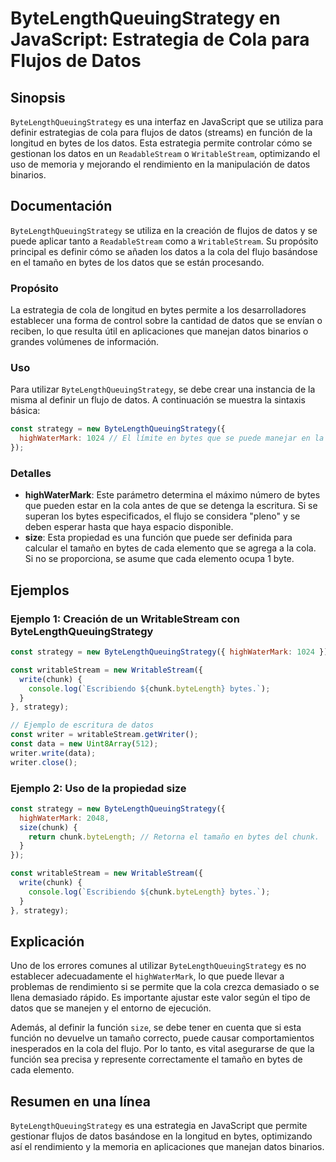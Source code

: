 <!--
Meta Description: # ByteLengthQueuingStrategy en JavaScript: Estrategia de Cola para Flujos de Datos ## Sinopsis `ByteLengthQueuingStrategy` es una interfaz en JavaScri...
Meta Keywords: que, datos, bytes, bytelengthqueuingstrategy, cola
-->

# ByteLengthQueuingStrategy en JavaScript: Estrategia de Cola para Flujos de Datos

## Sinopsis
`ByteLengthQueuingStrategy` es una interfaz en JavaScript que se utiliza para definir estrategias de cola para flujos de datos (streams) en función de la longitud en bytes de los datos. Esta estrategia permite controlar cómo se gestionan los datos en un `ReadableStream` o `WritableStream`, optimizando el uso de memoria y mejorando el rendimiento en la manipulación de datos binarios.

## Documentación
`ByteLengthQueuingStrategy` se utiliza en la creación de flujos de datos y se puede aplicar tanto a `ReadableStream` como a `WritableStream`. Su propósito principal es definir cómo se añaden los datos a la cola del flujo basándose en el tamaño en bytes de los datos que se están procesando.

### Propósito
La estrategia de cola de longitud en bytes permite a los desarrolladores establecer una forma de control sobre la cantidad de datos que se envían o reciben, lo que resulta útil en aplicaciones que manejan datos binarios o grandes volúmenes de información.

### Uso
Para utilizar `ByteLengthQueuingStrategy`, se debe crear una instancia de la misma al definir un flujo de datos. A continuación se muestra la sintaxis básica:

```javascript
const strategy = new ByteLengthQueuingStrategy({
  highWaterMark: 1024 // El límite en bytes que se puede manejar en la cola.
});
```

### Detalles
- **highWaterMark**: Este parámetro determina el máximo número de bytes que pueden estar en la cola antes de que se detenga la escritura. Si se superan los bytes especificados, el flujo se considera "pleno" y se deben esperar hasta que haya espacio disponible.
- **size**: Esta propiedad es una función que puede ser definida para calcular el tamaño en bytes de cada elemento que se agrega a la cola. Si no se proporciona, se asume que cada elemento ocupa 1 byte.

## Ejemplos

### Ejemplo 1: Creación de un WritableStream con ByteLengthQueuingStrategy
```javascript
const strategy = new ByteLengthQueuingStrategy({ highWaterMark: 1024 });

const writableStream = new WritableStream({
  write(chunk) {
    console.log(`Escribiendo ${chunk.byteLength} bytes.`);
  }
}, strategy);

// Ejemplo de escritura de datos
const writer = writableStream.getWriter();
const data = new Uint8Array(512);
writer.write(data);
writer.close();
```

### Ejemplo 2: Uso de la propiedad size
```javascript
const strategy = new ByteLengthQueuingStrategy({
  highWaterMark: 2048,
  size(chunk) {
    return chunk.byteLength; // Retorna el tamaño en bytes del chunk.
  }
});

const writableStream = new WritableStream({
  write(chunk) {
    console.log(`Escribiendo ${chunk.byteLength} bytes.`);
  }
}, strategy);
```

## Explicación
Uno de los errores comunes al utilizar `ByteLengthQueuingStrategy` es no establecer adecuadamente el `highWaterMark`, lo que puede llevar a problemas de rendimiento si se permite que la cola crezca demasiado o se llena demasiado rápido. Es importante ajustar este valor según el tipo de datos que se manejen y el entorno de ejecución.

Además, al definir la función `size`, se debe tener en cuenta que si esta función no devuelve un tamaño correcto, puede causar comportamientos inesperados en la cola del flujo. Por lo tanto, es vital asegurarse de que la función sea precisa y represente correctamente el tamaño en bytes de cada elemento.

## Resumen en una línea
`ByteLengthQueuingStrategy` es una estrategia en JavaScript que permite gestionar flujos de datos basándose en la longitud en bytes, optimizando así el rendimiento y la memoria en aplicaciones que manejan datos binarios.